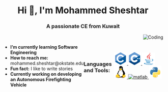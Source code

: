 <h1 align="center">Hi 👋, I'm Mohammed Sheshtar</h1>
<h3 align="center">A passionate CE from Kuwait</h3>
  <div style="flex: 1; text-align: right;">
    <img alt="Coding" width="400" src="https://gifdb.com/images/high/coding-animated-laptop-flow-stream-ja04010rm5o68zfk.webp">
  </div>
</div>
<div style="display: flex; align-items: center;">
  <div style="flex: 1;">
    <ul>
      <li><strong>I’m currently learning Software Engineering</strong></li>
      <li><strong>How to reach me:</strong> mohammed.sheshtar@okstate.edu</li>
      <li><strong>Fun fact:</strong> I like to write stories</li>
      <li><strong>Currently working on developing an Autonomous Firefighting Vehicle</strong></li>
    </ul>
  </div>
<h3 align="left">Languages and Tools:</h3>
<p align="left">
  <a href="https://www.cprogramming.com/" target="_blank" rel="noreferrer"> 
    <img src="https://raw.githubusercontent.com/devicons/devicon/master/icons/c/c-original.svg" alt="c" width="40" height="40"/> 
  </a>
  <a href="https://www.w3schools.com/cpp/" target="_blank" rel="noreferrer">
    <img src="https://raw.githubusercontent.com/devicons/devicon/master/icons/cplusplus/cplusplus-original.svg" alt="cplusplus" width="40" height="40"/> 
  </a>
  <a href="https://www.java.com" target="_blank" rel="noreferrer"> 
    <img src="https://raw.githubusercontent.com/devicons/devicon/master/icons/java/java-original.svg" alt="java" width="40" height="40"/> 
  </a>
  <a href="https://www.linux.org/" target="_blank" rel="noreferrer">
    <img src="https://raw.githubusercontent.com/devicons/devicon/master/icons/linux/linux-original.svg" alt="linux" width="40" height="40"/> 
  </a>
  <a href="https://www.mathworks.com/" target="_blank" rel="noreferrer">
    <img src="https://upload.wikimedia.org/wikipedia/commons/2/21/Matlab_Logo.png" alt="matlab" width="40" height="40"/> 
  </a>
  <a href="https://www.python.org" target="_blank" rel="noreferrer">
    <img src="https://raw.githubusercontent.com/devicons/devicon/master/icons/python/python-original.svg" alt="python" width="40" height="40"/> 
  </a>
</p>